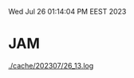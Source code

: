 Wed Jul 26 01:14:04 PM EEST 2023
# JAM
<a href='./cache/202307/26_13.log'>./cache/202307/26_13.log</a>
